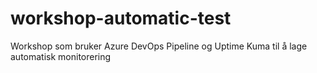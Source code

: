 # workshop-automatic-test
Workshop som bruker Azure DevOps Pipeline og Uptime Kuma til å lage automatisk monitorering
